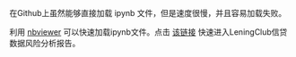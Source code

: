在Github上虽然能够直接加载 ipynb 文件，但是速度很慢，并且容易加载失败。

利用 [nbviewer](https://nbviewer.jupyter.org/) 可以快速加载ipynb文件。点击 [该链接](https://nbviewer.jupyter.org/github/zxdefying/data_analysis_attacker/blob/master/LendingClub风险分析/LendingClub.ipynb) 快速进入LeningClub信贷数据风险分析报告。





